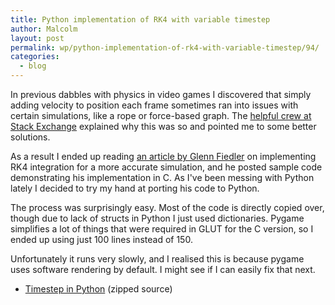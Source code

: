 ```yaml
---
title: Python implementation of RK4 with variable timestep
author: Malcolm
layout: post
permalink: wp/python-implementation-of-rk4-with-variable-timestep/94/
categories:
  - blog
---
```

In previous dabbles with physics in video games I discovered that simply adding velocity to position each frame sometimes ran into issues with certain simulations, like a rope or force-based graph. The [helpful crew at Stack Exchange][1] explained why this was so and pointed me to some better solutions.

As a result I ended up reading [an article by Glenn Fiedler][2] on implementing RK4 integration for a more accurate simulation, and he posted sample code demonstrating his implementation in C. As I've been messing with Python lately I decided to try my hand at porting his code to Python.

The process was surprisingly easy. Most of the code is directly copied over, though due to lack of structs in Python I just used dictionaries. Pygame simplifies a lot of things that were required in GLUT for the C version, so I ended up using just 100 lines instead of 150.

Unfortunately it runs very slowly, and I realised this is because pygame uses software rendering by default. I might see if I can easily fix that next.

  * [Timestep in Python][3] (zipped source)

 [1]: http://gamedev.stackexchange.com/questions/27734/why-is-it-that-there-are-invalid-dt-values-in-physics-simulations
 [2]: http://gafferongames.com/game-physics/fix-your-timestep/
 [3]: /assets/timestep.zip